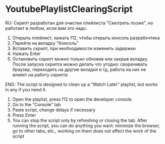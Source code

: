 # YoutubePlaylistClearingScript

RU:
Скрипт разработан для очистки плейлиста "Смотреть позже", но работает в любом, если вам это надо.
1) Открыть плейлист, нажать f12, чтобы открыть консоль разрабочтика
2) Перейти на вкладку "Консоль"
3) Вставить скрипт, при необходимости изменить задержки
4) Нажать Enter
5) Остановить скрипт можно только обновив или закрыв вкладку. После запуска скрипта можно делать что угодно: сворачивать браузер, переходить на другие вкладки и тд, работа на них не влияет на работу скрипта

ENG:
The script is designed to clean up a “Watch Later” playlist, but works in any if you need it.
1) Open the playlist, press f12 to open the developer console.
2) Go to the “Console” tab
3) Paste script, change delays if necessary
4) Press Enter
5) You can stop the script only by refreshing or closing the tab. After running the script, you can do anything you want: minimize the browser, go to other tabs, etc., working on them does not affect the work of the script
